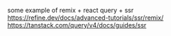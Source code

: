 some example of remix + react query + ssr
https://refine.dev/docs/advanced-tutorials/ssr/remix/
https://tanstack.com/query/v4/docs/guides/ssr
